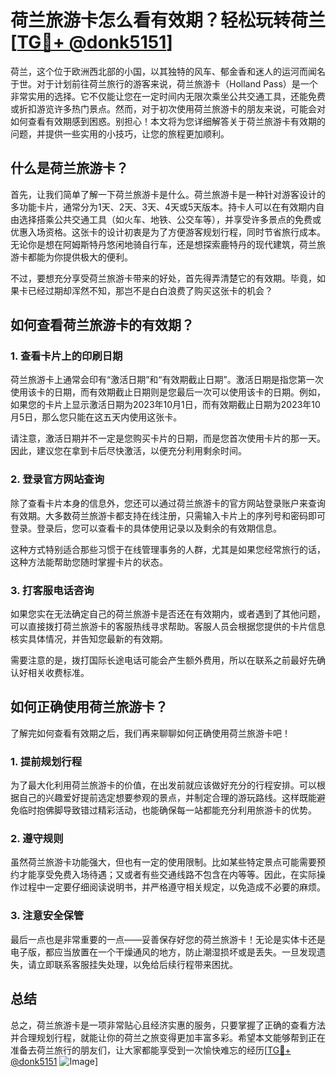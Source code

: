 # 荷兰旅游卡怎么看有效期？轻松玩转荷兰 [[TG💪+ @donk5151](https://t.me/s/donk5151)]

荷兰，这个位于欧洲西北部的小国，以其独特的风车、郁金香和迷人的运河而闻名于世。对于计划前往荷兰旅行的游客来说，荷兰旅游卡（Holland Pass）是一个非常实用的选择。它不仅能让您在一定时间内无限次乘坐公共交通工具，还能免费或折扣游览许多热门景点。然而，对于初次使用荷兰旅游卡的朋友来说，可能会对如何查看有效期感到困惑。别担心！本文将为您详细解答关于荷兰旅游卡有效期的问题，并提供一些实用的小技巧，让您的旅程更加顺利。

## 什么是荷兰旅游卡？

首先，让我们简单了解一下荷兰旅游卡是什么。荷兰旅游卡是一种针对游客设计的多功能卡片，通常分为1天、2天、3天、4天或5天版本。持卡人可以在有效期内自由选择搭乘公共交通工具（如火车、地铁、公交车等），并享受许多景点的免费或优惠入场资格。这张卡的设计初衷是为了方便游客规划行程，同时节省旅行成本。无论你是想在阿姆斯特丹悠闲地骑自行车，还是想探索鹿特丹的现代建筑，荷兰旅游卡都能为你提供极大的便利。

不过，要想充分享受荷兰旅游卡带来的好处，首先得弄清楚它的有效期。毕竟，如果卡已经过期却浑然不知，那岂不是白白浪费了购买这张卡的机会？

## 如何查看荷兰旅游卡的有效期？

### 1. 查看卡片上的印刷日期

荷兰旅游卡上通常会印有“激活日期”和“有效期截止日期”。激活日期是指您第一次使用该卡的日期，而有效期截止日期则是您最后一次可以使用该卡的日期。例如，如果您的卡片上显示激活日期为2023年10月1日，而有效期截止日期为2023年10月5日，那么您只能在这五天内使用这张卡。

请注意，激活日期并不一定是您购买卡片的日期，而是您首次使用卡片的那一天。因此，建议您在拿到卡后尽快激活，以便充分利用剩余时间。

### 2. 登录官方网站查询

除了查看卡片本身的信息外，您还可以通过荷兰旅游卡的官方网站登录账户来查询有效期。大多数荷兰旅游卡都支持在线注册，只需输入卡片上的序列号和密码即可登录。登录后，您可以查看卡的具体使用记录以及剩余的有效期信息。

这种方式特别适合那些习惯于在线管理事务的人群，尤其是如果您经常旅行的话，这种方法能帮助您随时掌握卡片的状态。

### 3. 打客服电话咨询

如果您实在无法确定自己的荷兰旅游卡是否还在有效期内，或者遇到了其他问题，可以直接拨打荷兰旅游卡的客服热线寻求帮助。客服人员会根据您提供的卡片信息核实具体情况，并告知您最新的有效期。

需要注意的是，拨打国际长途电话可能会产生额外费用，所以在联系之前最好先确认好相关收费标准。

## 如何正确使用荷兰旅游卡？

了解完如何查看有效期之后，我们再来聊聊如何正确使用荷兰旅游卡吧！

### 1. 提前规划行程

为了最大化利用荷兰旅游卡的价值，在出发前就应该做好充分的行程安排。可以根据自己的兴趣爱好提前选定想要参观的景点，并制定合理的游玩路线。这样既能避免临时抱佛脚导致错过精彩活动，也能确保每一站都能充分利用旅游卡的优势。

### 2. 遵守规则

虽然荷兰旅游卡功能强大，但也有一定的使用限制。比如某些特定景点可能需要预约才能享受免费入场待遇；又或者有些交通线路不包含在内等等。因此，在实际操作过程中一定要仔细阅读说明书，并严格遵守相关规定，以免造成不必要的麻烦。

### 3. 注意安全保管

最后一点也是非常重要的一点——妥善保存好您的荷兰旅游卡！无论是实体卡还是电子版，都应当放置在一个干燥通风的地方，防止潮湿损坏或是丢失。一旦发现遗失，请立即联系客服挂失处理，以免给后续行程带来困扰。

## 总结

总之，荷兰旅游卡是一项非常贴心且经济实惠的服务，只要掌握了正确的查看方法并合理规划行程，就能让你的荷兰之旅变得更加丰富多彩。希望本文能够帮到正在准备去荷兰旅行的朋友们，让大家都能享受到一次愉快难忘的经历[[TG💪+ @donk5151](https://t.me/s/donk5151) ![Image](https://i.postimg.cc/rwNCRYN7/Snipaste-2025-04-30-17-27-05.png)]